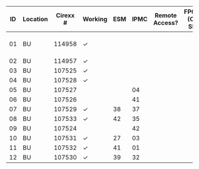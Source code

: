 |  ID | Location      | Cirexx # |Working | ESM | IPMC | Remote Access? | FPGAs (CM SN) | SoC | Proposed location | notes |
| --- | ---           | ---      | ---    | --- | ---  | ---            | ---           | --- | ---               | ---   |
| 01  | BU            | 114958   | &check;|     |      |                |               |     |                   | TCDS to CM |
| 02  | BU            | 114957   | &check;|     |      |                |               |     |                   |       |
| 03  | BU            | 107525   | &check;|     |      |                |               |     |                   |       |
| 04  | BU            | 107528   | &check;|     |      |                |               |     |                   |       |
| 05  | BU            | 107527   |        |     |  04  |                |               | SN201891 |                   |       |
| 06  | BU            | 107526   |        |     |  41  |                |               | SN201904 |                   |       |
| 07  | BU            | 107529   | &check;|  38 |  37  |                |               | SN201902 |                   |       |
| 08  | BU            | 107533   | &check;|  42 |  35  |                |               |     |                   |       |
| 09  | BU            | 107524   |        |     |  42  |                |               | SN201905 |                   |       |
| 10  | BU            | 107531   | &check;|  27 |  03  |                |               | SN201903 |                   |       |
| 11  | BU            | 107532   | &check;|  41 |  01  |                |               |     |                   |       |
| 12  | BU            | 107530   | &check;|  39 |  32  |                |               | SN164315 |                   |       |

